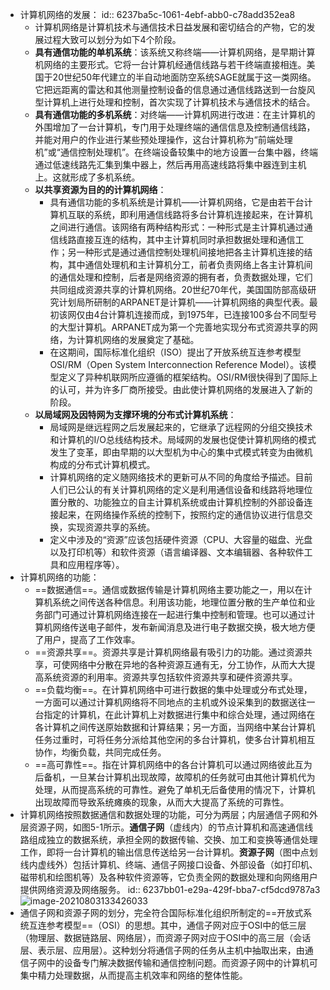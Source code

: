 - 计算机网络的发展：
  id:: 6237ba5c-1061-4ebf-abb0-c78add352ea8
	- 计算机网络是计算机技术与通信技术日益发展和密切结合的产物，它的发展过程大致可以划分为如下4个阶段。
	- **具有通信功能的单机系统**：该系统又称终端——计算机网络，是早期计算机网络的主要形式。它将一台计算机经通信线路与若干终端直接相连。美国于20世纪50年代建立的半自动地面防空系统SAGE就属于这一类网络。它把远距离的雷达和其他测量控制设备的信息通过通信线路送到一台旋风型计算机上进行处理和控制，首次实现了计算机技术与通信技术的结合。
	- **具有通信功能的多机系统**：对终端——计算机网进行改进：在主计算机的外围增加了一台计算机，专门用于处理终端的通信信息及控制通信线路，并能对用户的作业进行某些预处理操作，这台计算机称为“前端处理机”或“通信控制处理机”。在终端设备较集中的地方设置一台集中器，终端通过低速线路先汇集到集中器上，然后再用高速线路将集中器连到主机上。这就形成了多机系统。
	- **以共享资源为目的的计算机网络**：
		- 具有通信功能的多机系统是计算机——计算机网络，它是由若干台计算机互联的系统，即利用通信线路将多台计算机连接起来，在计算机之间进行通信。该网络有两种结构形式：一种形式是主计算机通过通信线路直接互连的结构，其中主计算机同时承担数据处理和通信工作；另一种形式是通过通信控制处理机间接地把各主计算机连接的结构，其中通信处理机和主计算机分工，前者负责网络上各主计算机间的通信处理和控制，后者是网络资源的拥有者，负责数据处理，它们共同组成资源共享的计算机网络。20世纪70年代，美国国防部高级研究计划局所研制的ARPANET是计算机——计算机网络的典型代表。最初该网仅由4台计算机连接而成，到1975年，已连接100多台不同型号的大型计算机。ARPANET成为第一个完善地实现分布式资源共享的网络，为计算机网络的发展奠定了基础。
		- 在这期间，国际标准化组织（ISO）提出了开放系统互连参考模型OSI/RM（Open System Interconnection Reference Model）。该模型定义了异种机联网所应遵循的框架结构。OSI/RM很快得到了国际上的认可，并为许多厂商所接受。由此使计算机网络的发展进入了新的阶段。
	- **以局域网及因特网为支撑环境的分布式计算机系统**：
		- 局域网是继远程网之后发展起来的，它继承了远程网的分组交换技术和计算机的I/O总线结构技术。局域网的发展也促使计算机网络的模式发生了变革，即由早期的以大型机为中心的集中式模式转变为由微机构成的分布式计算机模式。
		- 计算机网络的定义随网络技术的更新可从不同的角度给予描述。目前人们已公认的有关计算机网络的定义是利用通信设备和线路将地理位置分散的、功能独立的自主计算机系统或由计算机控制的外部设备连接起来，在网络操作系统的控制下，按照约定的通信协议进行信息交换，实现资源共享的系统。
		- 定义中涉及的“资源”应该包括硬件资源（CPU、大容量的磁盘、光盘以及打印机等）和软件资源（语言编译器、文本编辑器、各种软件工具和应用程序等）。
- 计算机网络的功能：
	- ==数据通信==。通信或数据传输是计算机网络主要功能之一，用以在计算机系统之间传送各种信息。利用该功能，地理位置分散的生产单位和业务部门可通过计算机网络连接在一起进行集中控制和管理。也可以通过计算机网络传送电子邮件，发布新闻消息及进行电子数据交换，极大地方便了用户，提高了工作效率。
	- ==资源共享==。资源共享是计算机网络最有吸引力的功能。通过资源共享，可使网络中分散在异地的各种资源互通有无，分工协作，从而大大提高系统资源的利用率。资源共享包括软件资源共享和硬件资源共享。
	- ==负载均衡==。在计算机网络中可进行数据的集中处理或分布式处理，一方面可以通过计算机网络将不同地点的主机或外设采集到的数据送往一台指定的计算机，在此计算机上对数据进行集中和综合处理，通过网络在各计算机之间传送原始数据和计算结果；另一方面，当网络中某台计算机任务过重时，可将任务分派给其他空闲的多台计算机，使多台计算机相互协作，均衡负载，共同完成任务。
	- ==高可靠性==。指在计算机网络中的各台计算机可以通过网络彼此互为后备机，一旦某台计算机出现故障，故障机的任务就可由其他计算机代为处理，从而提高系统的可靠性。避免了单机无后备使用的情况下，计算机出现故障而导致系统瘫痪的现象，从而大大提高了系统的可靠性。
- 计算机网络按照数据通信和数据处理的功能，可分为两层；内层通信子网和外层资源子网，如图5-1所示。**通信子网**（虚线内）的节点计算机和高速通信线路组成独立的数据系统，承担全网的数据传输、交换、加工和变换等通信处理工作，即将一台计算机的输出信息传送给另一台计算机。**资源子网**（图中点划线内虚线外）包括计算机、终端、通信子网接口设备、外部设备（如打印机、磁带机和绘图机等）及各种软件资源等，它负责全网的数据处理和向网络用户提供网络资源及网络服务。
  id:: 6237bb01-e29a-429f-bba7-cf5dcd9787a3
  ![image-20210803133426033](https://img.mhugh.net/typora/image-20210803133426033.png)
- 通信子网和资源子网的划分，完全符合国际标准化组织所制定的==开放式系统互连参考模型==（OSI）的思想。其中，通信子网对应于OSI中的低三层（物理层、数据链路层、网络层），而资源子网对应于OSI中的高三层（会话层、表示层、应用层）。这种划分将通信子网的任务从主机中抽取出来，由通信子网中的设备专门解决数据传输和通信控制问题。而资源子网中的计算机可集中精力处理数据，从而提高主机效率和网络的整体性能。